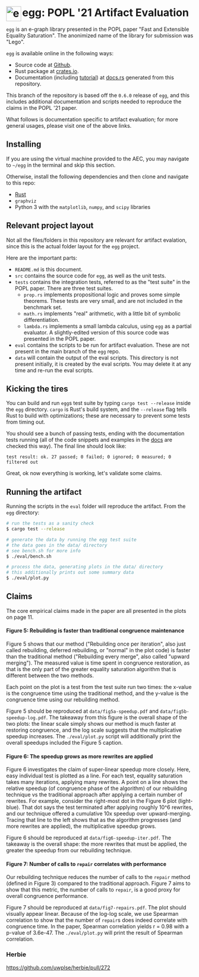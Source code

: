 # <img src="doc/egg.svg" alt="egg logo" height="40" align="left"> egg: POPL '21 Artifact Evaluation

`egg` is an e-graph library presented in the POPL paper "Fast and Extensible Equality Saturation".
The anonimized name of the library for submission was "Lego".

`egg` is available online in the following ways:

- Source code at [Github](https://github.com/egraphs-good/egg).
- Rust package at [crates.io](https://crates.io/crates/egg).
- Documentation (including [tutorial](https://docs.rs/egg/*/egg/tutorials/index.html)) 
  at [docs.rs](https://docs.rs/egg/) generated from this repository.

This branch of the repository is based off the `0.6.0` release of `egg`, and
this includes additional documentation and scripts needed to reproduce the
claims in the POPL '21 paper.

What follows is documentation specific to artifact evaluation; for more general
usages, please visit one of the above links.

## Installing

If you are using the virtual machine provided to the AEC, 
  you may navigate to `~/egg` in the terminal and skip this section.
  
Otherwise, install the following dependencies and then clone and navigate to this repo:

- [Rust](https://www.rust-lang.org/) 
- `graphviz`
- Python 3 with the `matplotlib`, `numpy`, and `scipy` libraries

## Relevant project layout

Not all the files/folders in this repository are relevant for artifact evalation, 
since this is the actual folder layout for the `egg` project.

Here are the important parts:

- `README.md` is this document.
- `src` contains the source code for `egg`, as well as the unit tests.
- `tests` contains the integration tests, referred to as the "test suite" in the POPL paper.
  There are three test suites.
  - `prop.rs` implements propositional logic and proves some simple
    theorems. These tests are very small, and are not included in the benchmark set.
  - `math.rs` implements "real" arithmetic, with a little bit of symbolic differentiation.
  - `lambda.rs` implements a small lambda calculus, using `egg` as a partial evaluator.
    A slightly-edited version of this source code was presented in the POPL paper.
- `eval` contains the scripts to be run for artifact evaluation.
  These are not present in the main branch of the `egg` repo.
- `data` will contain the output of the eval scripts. 
  This directory is not present initially, it is created by the eval scripts.
  You may delete it at any time and re-run the eval scripts.
    
## Kicking the tires

You can build and run `egg`s test suite by typing `cargo test --release` inside
the `egg` directory.
`cargo` is Rust's build system, and
  the `--release` flag tells Rust to build with optimizations;
  these are necessary to prevent some tests from timing out.

You should see a bunch of passing tests, ending with the documentation tests running 
(all of the code snippets and examples in the [docs](https://docs.rs/egg/) are checked this way).
The final line should look like:

```
test result: ok. 27 passed; 0 failed; 0 ignored; 0 measured; 0 filtered out
```

Great, ok now everything is working, let's validate some claims.

## Running the artifact

Running the scripts in the `eval` folder will reproduce the artifact. From the `egg` directory:

```sh
# run the tests as a sanity check
$ cargo test --release

# generate the data by running the egg test suite
# the data goes in the data/ directory
# see bench.sh for more info
$ ./eval/bench.sh

# process the data, generating plots in the data/ directory
# this additionally prints out some summary data
$ ./eval/plot.py
```

## Claims

The core empirical claims made in the paper are all presented in the plots on page 11.

#### Figure 5: Rebuilding is faster than traditional congruence maintenance

Figure 5 shows that our method 
("Rebuilding once per iteration", also just called rebuilding, deferred rebuilding, or "normal" in the plot code)
is faster than the traditional method ("Rebuilding every merge", also called "upward merging").
The measured value is time spent in congruence restoration, as that is the
only part of the greater equality saturation algorithm that is different between the two methods. 

Each point on the plot is a test from the test suite run two times: 
  the x-value is the congruence time using the traditional method,
  and the y-value is the congruence time using our rebuilding method.

Figure 5 should be reproduced at `data/fig5a-speedup.pdf` and `data/fig5b-speedup-log.pdf`.
The takeaway from this figure is the overall shape of the two plots:
  the linear scale simply shows our method is much faster at restoring congruence,
  and the log scale suggests that the multiplicative speedup increases.
The `./eval/plot.py` script will additionally print the overall speedups included the Figure 5 caption. 
  
#### Figure 6: The speedup grows as more rewrites are applied

Figure 6 investigates the claim of super-linear speedup more closely.
Here, easy individual test is plotted as a line.
For each test, equality saturation takes many iterations, applying many rewrites. 
A point on a line shows the relative speedup (of congruence phase of the algorithm)
  of our rebuilding technique vs the traditional approach
  after applying a certain number of rewrites.
For example, consider the right-most dot in the Figure 6 plot (light-blue).
That dot says the test terminated after applying roughly 10^6 rewrites,
  and our technique offered a cumulative 10x speedup over upward-merging.
Tracing that line to the left shows that as the algorithm progresses (and more rewrites are applied),
  the multiplicative speedup grows.
    
Figure 6 should be reproduced at `data/fig6-speedup-iter.pdf`.
The takeaway is the overall shape: the more rewrites that must be applied, the
  greater the speedup from our rebuilding technique.
  
#### Figure 7: Number of calls to `repair` correlates with performance

Our rebuilding technique reduces the number of calls to the `repair` method
(defined in Figure 3) compared to the traditional approach.
Figure 7 aims to show that this metric, 
  the number of calls to `repair`, 
  is a good proxy for overall congruence performance.
  
Figure 7 should be reproduced at `data/fig7-repairs.pdf`.
The plot should visually appear linear. 
Because of the log-log scale, we use Spearman correlation to show that the number of `repair`s 
does indeed correlate with congruence time.
In the paper, Spearman correlation yields r = 0.98 with a p-value of 3.6e-47.
The `./eval/plot.py` will print the result of Spearman correlation.

### Herbie

https://github.com/uwplse/herbie/pull/272
